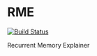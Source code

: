 # RME

[![Build Status](https://travis-ci.org/kobylkam/RME.svg?branch=master)](https://travis-ci.org/kobylkam/RME)

Recurrent Memory Explainer
